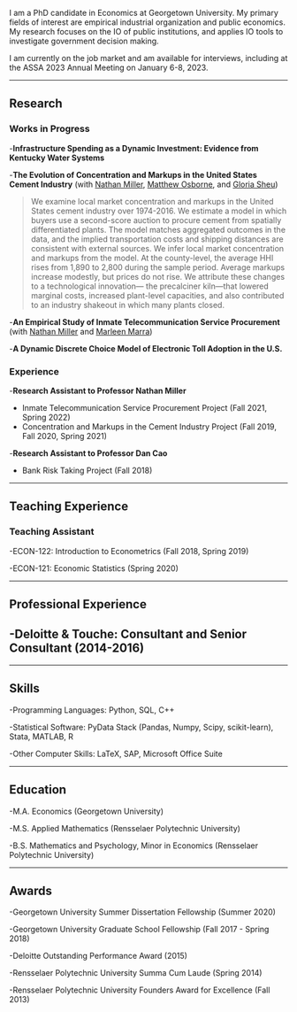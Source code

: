 I am a PhD candidate in Economics at Georgetown University. My primary fields of interest are empirical industrial organization and public economics. My research focuses on the IO of public institutions, and applies IO tools to investigate government decision making.

I am currently on the job market and am available for interviews, including at the ASSA 2023 Annual Meeting on January 6-8, 2023.

* * *

## Research
### Works in Progress
-**Infrastructure Spending as a Dynamic Investment: Evidence from Kentucky Water Systems**

-**The Evolution of Concentration and Markups in the United States Cement Industry** (with [Nathan Miller](http://www.nathanhmiller.org/), [Matthew Osborne](https://sites.google.com/site/matthewosborne/), and [Gloria Sheu](https://sites.google.com/site/gloriaysheu/))
> We examine local market concentration and markups in the United States cement industry over 1974-2016. We estimate a model in which buyers use a second-score auction to procure cement from spatially differentiated plants. The model matches aggregated outcomes in the data, and the implied transportation costs and shipping distances are consistent with external sources. We infer local market concentration and markups from the model. At the county-level, the average HHI rises from 1,890 to 2,800 during the sample period. Average markups increase modestly, but prices do not rise. We attribute these changes to a technological innovation— the precalciner kiln—that lowered marginal costs, increased plant-level capacities, and also contributed to an industry shakeout in which many plants closed.

-**An Empirical Study of Inmate Telecommunication Service Procurement** (with [Nathan Miller](http://www.nathanhmiller.org/) and [Marleen Marra](https://www.marleenmarra.nl/))

-**A Dynamic Discrete Choice Model of Electronic Toll Adoption in the U.S.**

### Experience
-**Research Assistant to Professor Nathan Miller**
  - Inmate Telecommunication Service Procurement Project (Fall 2021, Spring 2022)
  - Concentration and Markups in the Cement Industry Project	(Fall 2019, Fall 2020, Spring 2021)
    
-**Research Assistant to Professor Dan Cao**
  - Bank Risk Taking Project (Fall 2018)

* * *
## Teaching Experience
### Teaching Assistant
-ECON-122: Introduction to Econometrics (Fall 2018, Spring 2019)

-ECON-121: Economic Statistics (Spring 2020)

* * *
## Professional Experience
-Deloitte & Touche: Consultant and Senior Consultant (2014-2016)
-

* * *
## Skills
-Programming Languages: Python, SQL, C++

-Statistical Software: PyData Stack (Pandas, Numpy, Scipy, scikit-learn), Stata, MATLAB, R 

-Other Computer Skills: LaTeX, SAP, Microsoft Office Suite

* * *
## Education
-M.A. Economics (Georgetown University)

-M.S. Applied Mathematics (Rensselaer Polytechnic University)

-B.S. Mathematics and Psychology, Minor in Economics (Rensselaer Polytechnic University)


* * *
## Awards
-Georgetown University Summer Dissertation Fellowship (Summer 2020)

-Georgetown University Graduate School Fellowship (Fall 2017 - Spring 2018)

-Deloitte Outstanding Performance Award (2015)

-Rensselaer Polytechnic University Summa Cum Laude (Spring 2014)

-Rensselaer Polytechnic University Founders Award for Excellence (Fall 2013)


